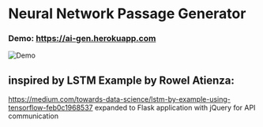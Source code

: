 # Neural Network Passage Generator
### Demo: https://ai-gen.herokuapp.com
![Demo](https://res.cloudinary.com/benrmz/image/upload/v1494568897/Screenshot_from_2017-05-05_22-11-04_vlqxh0.png )
## inspired by LSTM Example by Rowel Atienza: ##
https://medium.com/towards-data-science/lstm-by-example-using-tensorflow-feb0c1968537
expanded to Flask application with jQuery for API communication